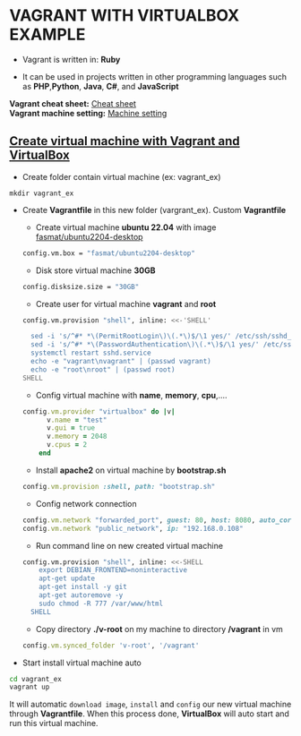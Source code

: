 # VAGRANT WITH VIRTUALBOX EXAMPLE

-  Vagrant is written in: **Ruby**

-  It can be used in projects written in other programming languages such as **PHP**,**Python**, **Java**, **C#**, and **JavaScript**

**Vagrant cheat sheet:** [Cheat sheet](https://gist.github.com/wpscholar/a49594e2e2b918f4d0c4)  
**Vagrant machine setting:** [Machine setting](https://www.vagrantup.com/docs/vagrantfile/machine_settings)

## <u>Create virtual machine with **Vagrant** and **VirtualBox**</u>

-  Create folder contain virtual machine (ex: vagrant_ex)

```
mkdir vagrant_ex
```

-  Create **Vagrantfile** in this new folder (vargrant_ex). Custom **Vagrantfile**

   -  Create virtual machine **ubuntu 22.04** with image [fasmat/ubuntu2204-desktop](https://app.vagrantup.com/fasmat/boxes/ubuntu2204-desktop)

   ```sh
   config.vm.box = "fasmat/ubuntu2204-desktop"
   ```

   -  Disk store virtual machine **30GB**

   ```sh
   config.disksize.size = "30GB"
   ```

   -  Create user for virtual machine **vagrant** and **root**

   ```sh
   config.vm.provision "shell", inline: <<-'SHELL'

     sed -i 's/^#* *\(PermitRootLogin\)\(.*\)$/\1 yes/' /etc/ssh/sshd_config
     sed -i 's/^#* *\(PasswordAuthentication\)\(.*\)$/\1 yes/' /etc/ssh/sshd_config
     systemctl restart sshd.service
     echo -e "vagrant\nvagrant" | (passwd vagrant)
     echo -e "root\nroot" | (passwd root)
   SHELL
   ```

   -  Config virtual machine with **name**, **memory**, **cpu**,....

   ```ruby
   config.vm.provider "virtualbox" do |v|
         v.name = "test"
         v.gui = true
         v.memory = 2048
         v.cpus = 2
       end
   ```

   -  Install **apache2** on virtual machine by **bootstrap.sh**

   ```ruby
   config.vm.provision :shell, path: "bootstrap.sh"
   ```

   -  Config network connection

   ```ruby
   config.vm.network "forwarded_port", guest: 80, host: 8080, auto_correct: true
   config.vm.network "public_network", ip: "192.168.0.108"
   ```

   -  Run command line on new created virtual machine

   ```sh
   config.vm.provision "shell", inline: <<-SHELL
       export DEBIAN_FRONTEND=noninteractive
       apt-get update
       apt-get install -y git
       apt-get autoremove -y
       sudo chmod -R 777 /var/www/html
     SHELL
   ```

   -  Copy directory **./v-root** on my machine to directory **/vagrant** in vm

   ```ruby
   config.vm.synced_folder 'v-root', '/vagrant'
   ```

-  Start install virtual machine auto

```sh
cd vagrant_ex
vagrant up
```

It will automatic `download image`, `install` and `config` our new virtual machine through **Vagrantfile**. When this process done, **VirtualBox** will auto start and run this virtual machine.
